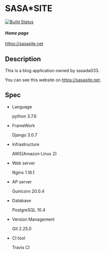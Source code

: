 # SASA*SITE
[![Build Status](https://travis-ci.org/sasada033/Blog.svg?branch=develop)](https://travis-ci.org/sasada033/Blog)

#### *Home page*
https://sasasite.net

## Description
This is a blog application owned by sasada033.

You can see this website on https://sasasite.net.

## Spec

- Language

    python 3.7.6
    
- FrameWork

    Django 3.0.7
    
- Infrastructure

    AWS(Amazon Linux 2)
    
- Web server

    Nginx 1.16.1
    
- AP server

    Gunicorn 20.0.4
    
- Database

    PostgreSQL 10.4
    
- Version Management

    Git 2.25.0
    
- CI tool

    Travis CI
